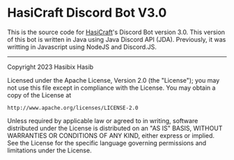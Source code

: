 # HasiCraft Discord Bot V3.0

This is the source code for [HasiCraft](https://discord.gg/RX5azB3NwP)'s Discord Bot version 3.0. This version of this bot is written in Java using Java Discord API (JDA). Previously, it was writting in Javascript using NodeJS and Discord.JS.

------------------------------------------------------------------

Copyright 2023 Hasibix Hasib

Licensed under the Apache License, Version 2.0 (the "License");
you may not use this file except in compliance with the License.
You may obtain a copy of the License at

    http://www.apache.org/licenses/LICENSE-2.0

Unless required by applicable law or agreed to in writing, software
distributed under the License is distributed on an "AS IS" BASIS,
WITHOUT WARRANTIES OR CONDITIONS OF ANY KIND, either express or implied.
See the License for the specific language governing permissions and
limitations under the License.